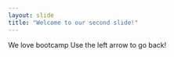 ```yaml
---
layout: slide
title: "Welcome to our second slide!"
---
```

We love bootcamp
Use the left arrow to go back!
